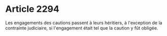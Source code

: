 # Article 2294

Les engagements des cautions passent à leurs héritiers, à l'exception de la contrainte judiciaire, si l'engagement était tel que la caution y fût obligée.